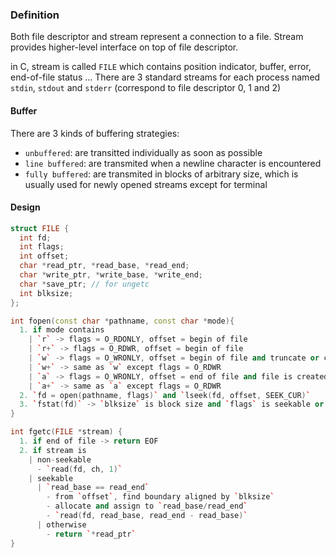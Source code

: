 ### Definition

Both file descriptor and stream represent a connection to a file. Stream provides higher-level interface on top of file descriptor.

in C, stream is called `FILE` which contains position indicator, buffer, error, end-of-file status ... There are 3 standard streams for each process named `stdin`, `stdout` and `stderr` (correspond to file descriptor 0, 1 and 2)

#### Buffer

There are 3 kinds of buffering strategies:

- `unbuffered`: are transitted individually as soon as possible
- `line buffered`: are transmited when a newline character is encountered
- `fully buffered`: are transmited in blocks of arbitrary size, which is usually used for newly opened streams except for terminal

#### Design

```c++
struct FILE {
  int fd;
  int flags;
  int offset;
  char *read_ptr, *read_base, *read_end;
  char *write_ptr, *write_base, *write_end;
  char *save_ptr; // for ungetc
  int blksize;
};

int fopen(const char *pathname, const char *mode){
  1. if mode contains
    | `r` -> flags = O_RDONLY, offset = begin of file
    | `r+` -> flags = O_RDWR, offset = begin of file
    | `w` -> flags = O_WRONLY, offset = begin of file and truncate or create
    | `w+` -> same as `w` except flags = O_RDWR
    | `a` -> flags = O_WRONLY, offset = end of file and file is created if not exist
    | `a+` -> same as `a` except flags = O_RDWR
  2. `fd = open(pathname, flags)` and `lseek(fd, offset, SEEK_CUR)`
  3. `fstat(fd)` -> `blksize` is block size and `flags` is seekable or not depend on file's mode
}

int fgetc(FILE *stream) {
  1. if end of file -> return EOF
  2. if stream is
    | non-seekable
      - `read(fd, ch, 1)`
    | seekable
      | `read_base == read_end`
        - from `offset`, find boundary aligned by `blksize`
        - allocate and assign to `read_base/read_end`
        - `read(fd, read_base, read_end - read_base)`
      | otherwise
        - return `*read_ptr`
}

```
